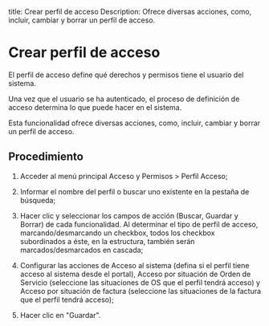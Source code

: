 title: Crear perfil de acceso
Description: Ofrece diversas acciones, como, incluir, cambiar y borrar un perfil de acceso.
# Crear perfil de acceso


El perfil de acceso define qué derechos y permisos tiene el usuario del sistema.

Una vez que el usuario se ha autenticado, el proceso de definición de acceso
determina lo que puede hacer en el sistema.

Esta funcionalidad ofrece diversas acciones, como, incluir, cambiar y borrar un
perfil de acceso.

Procedimiento
-----------------

1.  Acceder al menú principal Acceso y Permisos \> Perfil Acceso;

2.  Informar el nombre del perfil o buscar uno existente en la pestaña de
    búsqueda;

3.  Hacer clic y seleccionar los campos de acción (Buscar, Guardar y Borrar) de
    cada funcionalidad. Al determinar el tipo de perfil de acceso,
    marcando/desmarcando un checkbox, todos los checkbox subordinados a éste, en
    la estructura, también serán marcados/desmarcados en cascada;

4.  Configurar las acciones de Acceso al sistema (defina si el perfil tiene
    acceso al sistema desde el portal), Acceso por situación de Orden de
    Servicio (seleccione las situaciones de OS que el perfil tendrá acceso) y
    Acceso por situación de factura (seleccione las situaciones de la factura
    que el perfil tendrá acceso);

5.  Hacer clic en "Guardar".


<!-- !!! tip "About"

    <b>Product/Version:</b> CITSmart | 8.00 &nbsp;&nbsp;
    <b>Updated:</b>01/28/2019 – Anna Martins
